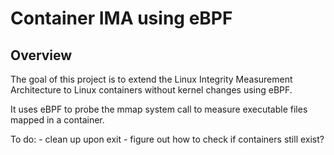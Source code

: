 # Container IMA using eBPF

## Overview
The goal of this project is to extend the Linux Integrity Measurement Architecture to Linux containers without kernel changes using eBPF.

It uses eBPF to probe the mmap system call to measure executable files mapped in a container.

To do: 
    - clean up upon exit
    - figure out how to check if containers still exist?
